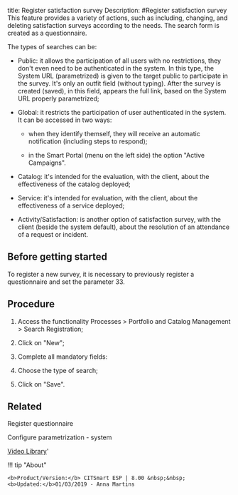 title: Register satisfaction survey
Description: 
#Register satisfaction survey
This feature provides a variety of actions, such as including, changing, and deleting satisfaction surveys according to the needs.
The search form is created as a questionnaire.

The types of searches can be:

-   Public: it allows the participation of all users with no restrictions,
    they don't even need to be authenticated in the system. In this type, the
    System URL (parametrized) is given to the target public to participate in
    the survey. It's only an outfit field (without typing). After the survey is
    created (saved), in this field, appears the full link, based on the System
    URL properly parametrized;

-   Global: it restricts the participation of user authenticated in the
    system. It can be accessed in two ways:

    -   when they identify themself, they will receive an automatic notification
        (including steps to respond);

    -   in the Smart Portal (menu on the left side) the option "Active
        Campaigns".

-   Catalog: it's intended for the evaluation, with the client, about the
    effectiveness of the catalog deployed;

-   Service: it's intended for evaluation, with the client, about the
    effectiveness of a service deployed;

-   Activity/Satisfaction: is another option of satisfaction survey, with
    the client (beside the system default), about the resolution of an
    attendance of a request or incident.


Before getting started
--------------------------

To register a new survey, it is necessary to previously register a questionnaire
and set the parameter 33.

Procedure
-------------

1.  Access the functionality Processes \> Portfolio and Catalog Management \>
    Search Registration;

2.  Click on "New";

3.  Complete all mandatory fields:

4.  Choose the type of search;

5.  Click on "Save".

Related
-------

Register questionnaire


Configure parametrization - system

<i class='fa fa-youtube-play  fa-2x' style='color:#97ce17;vertical-align: middle;'> </i> [Video Library](https://www.youtube.com/playlist?list=PLB5qK2uzf2RPsG8HdkE7qEHB39yEI_T8y)'

!!! tip "About"

    <b>Product/Version:</b> CITSmart ESP | 8.00 &nbsp;&nbsp;
    <b>Updated:</b>01/03/2019 - Anna Martins

